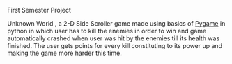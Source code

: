 First Semester Project

Unknown World , a 2-D Side Scroller game made using basics of [Pygame](https://www.pygame.org/) in python in which user has to kill the enemies in order to win and game automatically crashed when user was hit by the enemies till its health was finished. The user gets points for every kill constituting to its power up and making the game more harder this time.

